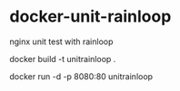 # docker-unit-rainloop
nginx unit test with rainloop

docker build -t unitrainloop . 

docker run -d -p 8080:80 unitrainloop 
